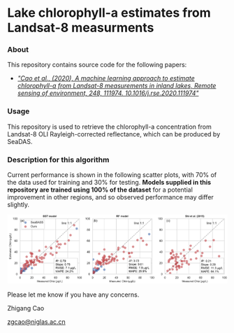# Lake chlorophyll-a estimates from Landsat-8 measurments

### About
This repository contains source code for the following papers:

- <i>["Cao et al., (2020), A machine learning approach to estimate chlorophyll-a from Landsat-8 measurements in inland lakes, Remote sensing of environment, 248, 111974. 10.1016/j.rse.2020.111974"](https://www.sciencedirect.com/science/article/abs/pii/S0034425720303448)</i>

### Usage
This repository is used to retrieve the chlorophyll-a concentration from Landsat-8 OLI Rayleigh-corrected reflectance, which can be produced by SeaDAS.

### Description for this algorithm
Current performance is shown in the following scatter plots, with 70% of the data used for training and 30% for testing.
**Models supplied in this repository are trained using 100% of the dataset** for a potential improvement in other regions, and so observed performance may differ slightly.
<p align="center">
	<img src="./Figure-5.png?raw=true"></img>
</p>

Please let me know if you have any concerns.

Zhigang Cao

zgcao@niglas.ac.cn
